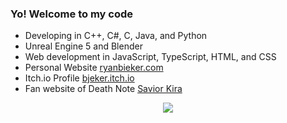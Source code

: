 ### Yo! Welcome to my code
- Developing in C++, C#, C, Java, and Python
- Unreal Engine 5 and Blender
- Web development in JavaScript, TypeScript, HTML, and CSS
- Personal Website <a target="_blank" href="https://bjeker.github.io/ryan-bieker/">ryanbieker.com</a>
- Itch.io Profile <a target="_blank" href="https://bjeker.itch.io/">bjeker.itch.io</a>
- Fan website of Death Note <a target="_blank" href="https://bjeker.github.io/savior-kira/">Savior Kira</a>
<p align="center">
  <a href="https://skillicons.dev">
    <img src="https://skillicons.dev/icons?i=cpp,cs,c,java,py,js,ts,html,css,unreal,blender,git" />
  </a>
</p>
